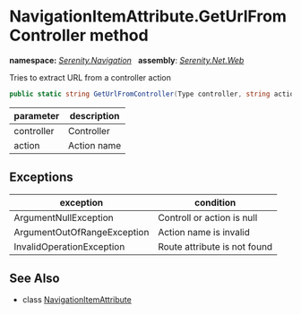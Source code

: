 # NavigationItemAttribute.GetUrlFromController method
**namespace:** *[Serenity.Navigation](../../README.md#serenity.navigation-namespace)*   **assembly**: *[Serenity.Net.Web](../../README.md)*

Tries to extract URL from a controller action

```csharp
public static string GetUrlFromController(Type controller, string action)
```

| parameter | description |
| --- | --- |
| controller | Controller |
| action | Action name |

## Exceptions

| exception | condition |
| --- | --- |
| ArgumentNullException | Controll or action is null |
| ArgumentOutOfRangeException | Action name is invalid |
| InvalidOperationException | Route attribute is not found |

## See Also

* class [NavigationItemAttribute](../NavigationItemAttribute.md)
